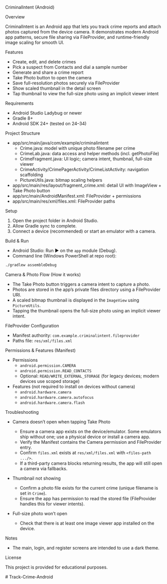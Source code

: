 CriminalIntent (Android)

Overview

CriminalIntent is an Android app that lets you track crime reports and attach photos captured from the device camera. It demonstrates modern Android app patterns, secure file sharing via FileProvider, and runtime-friendly image scaling for smooth UI.

Features

- Create, edit, and delete crimes
- Pick a suspect from Contacts and dial a sample number
- Generate and share a crime report
- Take Photo button to open the camera
- Save full-resolution photos securely via FileProvider
- Show scaled thumbnail in the detail screen
- Tap thumbnail to view the full-size photo using an implicit viewer intent

Requirements

- Android Studio Ladybug or newer
- Gradle 8+
- Android SDK 24+ (tested on 24–34)

Project Structure

- app/src/main/java/com/example/criminalintent
  - Crime.java: model with unique photo filename per crime
  - CrimeLab.java: data access and helper methods (incl. getPhotoFile)
  - CrimeFragment.java: UI logic; camera intent, thumbnail, full-size viewer
  - CrimeActivity/CrimePagerActivity/CrimeListActivity: navigation scaffolding
  - PictureUtils.java: bitmap scaling helpers
- app/src/main/res/layout/fragment_crime.xml: detail UI with ImageView + Take Photo button
- app/src/main/AndroidManifest.xml: FileProvider + permissions
- app/src/main/res/xml/files.xml: FileProvider paths

Setup

1) Open the project folder in Android Studio.
2) Allow Gradle sync to complete.
3) Connect a device (recommended) or start an emulator with a camera.

Build & Run

- Android Studio: Run ▶ on the `app` module (Debug).
- Command line (Windows PowerShell at repo root):

```bash
./gradlew assembleDebug
```

Camera & Photo Flow (How it works)

- The Take Photo button triggers a camera intent to capture a photo.
- Photos are stored in the app’s private files directory using a FileProvider URI.
- A scaled bitmap thumbnail is displayed in the `ImageView` using `PictureUtils`.
- Tapping the thumbnail opens the full-size photo using an implicit viewer intent.

FileProvider Configuration

- Manifest authority: `com.example.criminalintent.fileprovider`
- Paths file: `res/xml/files.xml`

Permissions & Features (Manifest)

- Permissions
  - `android.permission.CAMERA`
  - `android.permission.READ_CONTACTS`
  - Optional: `READ/WRITE_EXTERNAL_STORAGE` (for legacy devices; modern devices use scoped storage)
- Features (not required to install on devices without camera)
  - `android.hardware.camera`
  - `android.hardware.camera.autofocus`
  - `android.hardware.camera.flash`

Troubleshooting

- Camera doesn’t open when tapping Take Photo
  - Ensure a camera app exists on the device/emulator. Some emulators ship without one; use a physical device or install a camera app.
  - Verify the Manifest contains the Camera permission and FileProvider entry.
  - Confirm `files.xml` exists at `res/xml/files.xml` with `<files-path .../>`.
  - If a third-party camera blocks returning results, the app will still open a camera via fallbacks.

- Thumbnail not showing
  - Confirm a photo file exists for the current crime (unique filename is set in `Crime`).
  - Ensure the app has permission to read the stored file (FileProvider handles this for viewer intents).

- Full-size photo won’t open
  - Check that there is at least one image viewer app installed on the device.

Notes

- The main, login, and register screens are intended to use a dark theme.

License

This project is provided for educational purposes.


#   T r a c k - C r i m e - A n d r o i d  
 